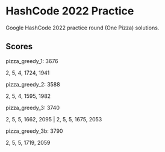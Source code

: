 # HashCode 2022 Practice

Google HashCode 2022 practice round (One Pizza) solutions.

## Scores

pizza_greedy_1: 3676

2, 5, 4, 1724, 1941

pizza_greedy_2: 3588

2, 5, 4, 1595, 1982

pizza_greedy_3: 3740

2, 5, 5, 1662, 2095 | 2, 5, 5, 1675, 2053

pizza_greedy_3b: 3790

2, 5, 5, 1719, 2059